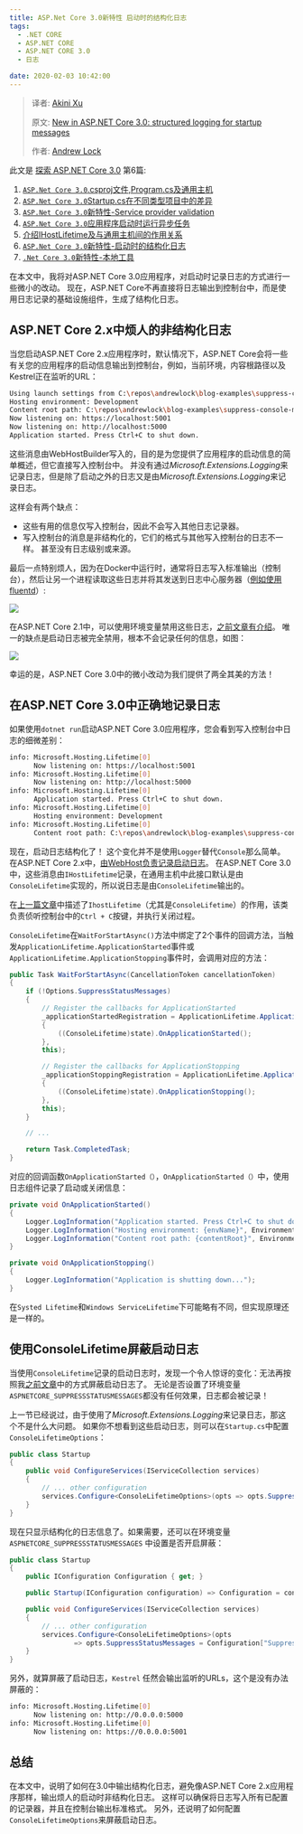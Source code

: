 ```yaml
---
title: ASP.Net Core 3.0新特性 启动时的结构化日志
tags: 
  - .NET CORE
  - ASP.NET CORE
  - ASP.NET CORE 3.0
  - 日志

date: 2020-02-03 10:42:00
---
```


> 译者:  [Akini Xu](/)
>
> 原文:  [New in ASP.NET Core 3.0: structured logging for startup messages](https://andrewlock.net/new-in-aspnetcore-3-structured-logging-for-startup-messages/) 
>
> 作者:  [Andrew Lock](https://andrewlock.net/about/)

此文是 [探索 ASP.NET Core 3.0](/exploring-asp-net-core-3) 第6篇:

1. [`ASP.Net Core 3.0`.csproj文件,Program.cs及通用主机](/exploring-the-new-project-file-program-and-the-generic-host-in-asp-net-core-3/)
2. [`ASP.Net Core 3.0`Startup.cs在不同类型项目中的差异](/comparing-startup-between-the-asp-net-core-3-templates/)
3. [`ASP.Net Core 3.0`新特性-Service provider validation](/new-in-asp-net-core-3-service-provider-validation/)
4. [`ASP.Net Core 3.0`应用程序启动时运行异步任务](/running-async-tasks-on-app-startup-in-asp-net-core-3/)
5. [介绍IHostLifetime及与通用主机间的作用关系](/introducing-ihostlifetime-and-untangling-the-generic-host-startup-interactions/)
6. [`ASP.Net Core 3.0`新特性-启动时的结构化日志](/new-in-aspnetcore-3-structured-logging-for-startup-messages/)
7. [`.Net Core 3.0`新特性-本地工具](/new-in-net-core-3-local-tools)

在本文中，我将对ASP.NET Core 3.0应用程序，对启动时记录日志的方式进行一些微小的改动。 现在，ASP.NET Core不再直接将日志输出到控制台中，而是使用日志记录的基础设施组件，生成了结构化日志。

<!-- more --> 

## ASP.NET  Core 2.x中烦人的非结构化日志

当您启动ASP.NET Core 2.x应用程序时，默认情况下，ASP.NET Core会将一些有关您的应用程序的启动信息输出到控制台，例如，当前环境，内容根路径以及Kestrel正在监听的URL： 

```bash
Using launch settings from C:\repos\andrewlock\blog-examples\suppress-console-messages\Properties\launchSettings.json...
Hosting environment: Development
Content root path: C:\repos\andrewlock\blog-examples\suppress-console-messages
Now listening on: https://localhost:5001
Now listening on: http://localhost:5000
Application started. Press Ctrl+C to shut down.
```

这些消息由WebHostBuilder写入的，目的是为您提供了应用程序的启动信息的简单概述，但它直接写入控制台中。 并没有通过*Microsoft.Extensions.Logging*来记录日志，但是除了启动之外的日志又是由*Microsoft.Extensions.Logging*来记录日志。

这样会有两个缺点：

- 这些有用的信息仅写入控制台，因此不会写入其他日志记录器。 
- 写入控制台的消息是非结构化的，它们的格式与其他写入控制台的日志不一样。 甚至没有日志级别或来源。 

最后一点特别烦人，因为在Docker中运行时，通常将日志写入标准输出（控制台），然后让另一个进程读取这些日志并将其发送到日志中心服务器（[例如使用fluentd](https://docs.docker.com/config/containers/logging/fluentd/)）:

![](https://cdn.ibestread.com/img/before_suppression.png)

在ASP.NET Core 2.1中，可以使用环境变量禁用这些日志，[之前文章有介绍](https://andrewlock.net/suppressing-the-startup-and-shutdown-messages-in-asp-net-core/)。 唯一的缺点是启动日志被完全禁用，根本不会记录任何的信息，如图： 

![](https://cdn.ibestread.com/img/after_supression.png)

幸运的是，ASP.NET Core 3.0中的微小改动为我们提供了两全其美的方法！ 

## 在ASP.NET Core 3.0中正确地记录日志

如果使用`dotnet run`启动ASP.NET Core 3.0应用程序，您会看到写入控制台中日志的细微差别： 

```bash
info: Microsoft.Hosting.Lifetime[0]
      Now listening on: https://localhost:5001
info: Microsoft.Hosting.Lifetime[0]
      Now listening on: http://localhost:5000
info: Microsoft.Hosting.Lifetime[0]
      Application started. Press Ctrl+C to shut down.
info: Microsoft.Hosting.Lifetime[0]
      Hosting environment: Development
info: Microsoft.Hosting.Lifetime[0]
      Content root path: C:\repos\andrewlock\blog-examples\suppress-console-messages
```

现在，启动日志结构化了！ 这个变化并不是使用`Logger`替代`Console`那么简单。 在ASP.NET Core 2.x中，[由WebHost负责记录启动日志](https://github.com/aspnet/AspNetCore/blob/v2.1.12/src/Hosting/Hosting/src/WebHostExtensions.cs#L83)。 在ASP.NET Core 3.0中，这些消息由`IHostLifetime`记录，在通用主机中此接口默认是由`ConsoleLifetime`实现的，所以说日志是由`ConsoleLifetime`输出的。

在[上一篇文章](/introducing-ihostlifetime-and-untangling-the-generic-host-startup-interactions/)中描述了`IhostLifetime`（尤其是`ConsoleLifetime`）的作用，该类负责侦听控制台中的`Ctrl + C`按键，并执行关闭过程。 

`ConsoleLifetime`在`WaitForStartAsync()`方法中绑定了2个事件的回调方法，当触发`ApplicationLifetime.ApplicationStarted`事件或`ApplicationLifetime.ApplicationStopping`事件时，会调用对应的方法：

```csharp
public Task WaitForStartAsync(CancellationToken cancellationToken)
{
    if (!Options.SuppressStatusMessages)
    {
        // Register the callbacks for ApplicationStarted
        _applicationStartedRegistration = ApplicationLifetime.ApplicationStarted.Register(state =>
        {
            ((ConsoleLifetime)state).OnApplicationStarted();
        },
        this);

        // Register the callbacks for ApplicationStopping
        _applicationStoppingRegistration = ApplicationLifetime.ApplicationStopping.Register(state =>
        {
            ((ConsoleLifetime)state).OnApplicationStopping();
        },
        this);
    }

    // ...

    return Task.CompletedTask;
}
```

对应的回调函数`OnApplicationStarted（）`，`OnApplicationStarted（）`中，使用日志组件记录了启动或关闭信息： 

```cs
private void OnApplicationStarted()
{
    Logger.LogInformation("Application started. Press Ctrl+C to shut down.");
    Logger.LogInformation("Hosting environment: {envName}", Environment.EnvironmentName);
    Logger.LogInformation("Content root path: {contentRoot}", Environment.ContentRootPath);
}

private void OnApplicationStopping()
{
    Logger.LogInformation("Application is shutting down...");
}
```

在`Systed Lifetime`和`Windows ServiceLifetime`下可能略有不同，但实现原理还是一样的。

## 使用ConsoleLifetime屏蔽启动日志

当使用`ConsoleLifetime`记录的启动日志时，发现一个令人惊讶的变化：无法再按照我[之前文章](https://andrewlock.net/suppressing-the-startup-and-shutdown-messages-in-asp-net-core/)中的方式屏蔽启动日志了。 无论是否设置了环境变量`ASPNETCORE_SUPPRESSSTATUSMESSAGES`都没有任何效果，日志都会被记录！ 

上一节已经说过，由于使用了*Microsoft.Extensions.Logging*来记录日志，那这个不是什么大问题。 如果你不想看到这些启动日志，则可以在`Startup.cs`中配置`ConsoleLifetimeOptions`： 

```csharp
public class Startup
{
    public void ConfigureServices(IServiceCollection services)
    {
        // ... other configuration
        services.Configure<ConsoleLifetimeOptions>(opts => opts.SuppressStatusMessages = true);
    }
}
```

现在只显示结构化的日志信息了。如果需要，还可以在环境变量`ASPNETCORE_SUPPRESSSTATUSMESSAGES` 中设置是否开启屏蔽：

```csharp
public class Startup
{
    public IConfiguration Configuration { get; }

    public Startup(IConfiguration configuration) => Configuration = configuration;

    public void ConfigureServices(IServiceCollection services)
    {
        // ... other configuration
        services.Configure<ConsoleLifetimeOptions>(opts 
                => opts.SuppressStatusMessages = Configuration["SuppressStatusMessages"] != null);
    }
}
```

另外，就算屏蔽了启动日志，`Kestrel`  任然会输出监听的URLs，这个是没有办法屏蔽的：

```bash
info: Microsoft.Hosting.Lifetime[0]
      Now listening on: http://0.0.0.0:5000
info: Microsoft.Hosting.Lifetime[0]
      Now listening on: https://0.0.0.0:5001
```

## 总结

在本文中，说明了如何在3.0中输出结构化日志，避免像ASP.NET Core 2.x应用程序那样，输出烦人的启动时非结构化日志。 这样可以确保将日志写入所有已配置的记录器，并且在控制台输出标准格式。 另外，还说明了如何配置`ConsoleLifetimeOptions`来屏蔽启动日志。 

